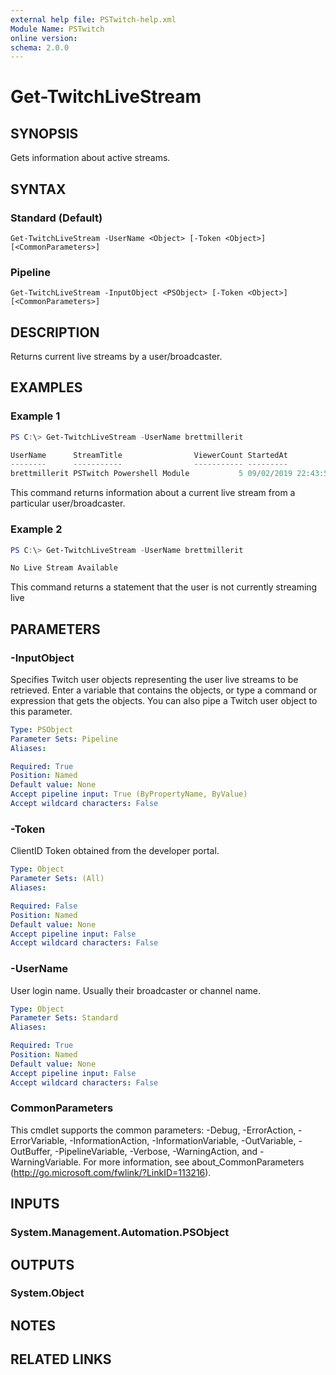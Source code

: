 ```yaml
---
external help file: PSTwitch-help.xml
Module Name: PSTwitch
online version:
schema: 2.0.0
---
```


# Get-TwitchLiveStream

## SYNOPSIS
Gets information about active streams.

## SYNTAX

### Standard (Default)
```
Get-TwitchLiveStream -UserName <Object> [-Token <Object>] [<CommonParameters>]
```

### Pipeline
```
Get-TwitchLiveStream -InputObject <PSObject> [-Token <Object>] [<CommonParameters>]
```

## DESCRIPTION
Returns current live streams by a user/broadcaster.

## EXAMPLES

### Example 1
```powershell
PS C:\> Get-TwitchLiveStream -UserName brettmillerit

UserName      StreamTitle                ViewerCount StartedAt
--------      -----------                ----------- ---------
brettmillerit PSTwitch Powershell Module           5 09/02/2019 22:43:52
```

This command returns information about a current live stream from a particular user/broadcaster.

### Example 2
```powershell
PS C:\> Get-TwitchLiveStream -UserName brettmillerit

No Live Stream Available
```

This command returns a statement that the user is not currently streaming live

## PARAMETERS

### -InputObject
Specifies Twitch user objects representing the user live streams to be retrieved. Enter a variable that contains the objects, or type a command or expression that gets the objects. You can also pipe a Twitch user object to this parameter.

```yaml
Type: PSObject
Parameter Sets: Pipeline
Aliases:

Required: True
Position: Named
Default value: None
Accept pipeline input: True (ByPropertyName, ByValue)
Accept wildcard characters: False
```

### -Token
ClientID Token obtained from the developer portal.

```yaml
Type: Object
Parameter Sets: (All)
Aliases:

Required: False
Position: Named
Default value: None
Accept pipeline input: False
Accept wildcard characters: False
```

### -UserName
User login name. Usually their broadcaster or channel name.

```yaml
Type: Object
Parameter Sets: Standard
Aliases:

Required: True
Position: Named
Default value: None
Accept pipeline input: False
Accept wildcard characters: False
```

### CommonParameters
This cmdlet supports the common parameters: -Debug, -ErrorAction, -ErrorVariable, -InformationAction, -InformationVariable, -OutVariable, -OutBuffer, -PipelineVariable, -Verbose, -WarningAction, and -WarningVariable.
For more information, see about_CommonParameters (http://go.microsoft.com/fwlink/?LinkID=113216).

## INPUTS

### System.Management.Automation.PSObject

## OUTPUTS

### System.Object
## NOTES

## RELATED LINKS
